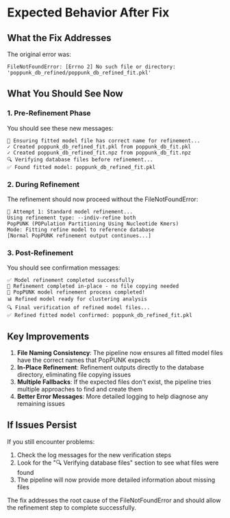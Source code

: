# Expected Behavior After Fix

## What the Fix Addresses
The original error was:
```
FileNotFoundError: [Errno 2] No such file or directory: 'poppunk_db_refined/poppunk_db_refined_fit.pkl'
```

## What You Should See Now

### 1. Pre-Refinement Phase
You should see these new messages:
```
🔧 Ensuring fitted model file has correct name for refinement...
✓ Created poppunk_db_refined_fit.pkl from poppunk_db_fit.pkl
✓ Created poppunk_db_refined_fit.npz from poppunk_db_fit.npz
🔍 Verifying database files before refinement...
✅ Found fitted model: poppunk_db_refined_fit.pkl
```

### 2. During Refinement
The refinement should now proceed without the FileNotFoundError:
```
🔄 Attempt 1: Standard model refinement...
Using refinement type: --indiv-refine both
PopPUNK (POPulation Partitioning Using Nucleotide Kmers)
Mode: Fitting refine model to reference database
[Normal PopPUNK refinement output continues...]
```

### 3. Post-Refinement
You should see confirmation messages:
```
✅ Model refinement completed successfully
📁 Refinement completed in-place - no file copying needed
🎉 PopPUNK model refinement process completed!
📊 Refined model ready for clustering analysis
🔍 Final verification of refined model files...
✅ Refined fitted model confirmed: poppunk_db_refined_fit.pkl
```

## Key Improvements

1. **File Naming Consistency**: The pipeline now ensures all fitted model files have the correct names that PopPUNK expects
2. **In-Place Refinement**: Refinement outputs directly to the database directory, eliminating file copying issues
3. **Multiple Fallbacks**: If the expected files don't exist, the pipeline tries multiple approaches to find and create them
4. **Better Error Messages**: More detailed logging to help diagnose any remaining issues

## If Issues Persist

If you still encounter problems:
1. Check the log messages for the new verification steps
2. Look for the "🔍 Verifying database files" section to see what files were found
3. The pipeline will now provide more detailed information about missing files

The fix addresses the root cause of the FileNotFoundError and should allow the refinement step to complete successfully.